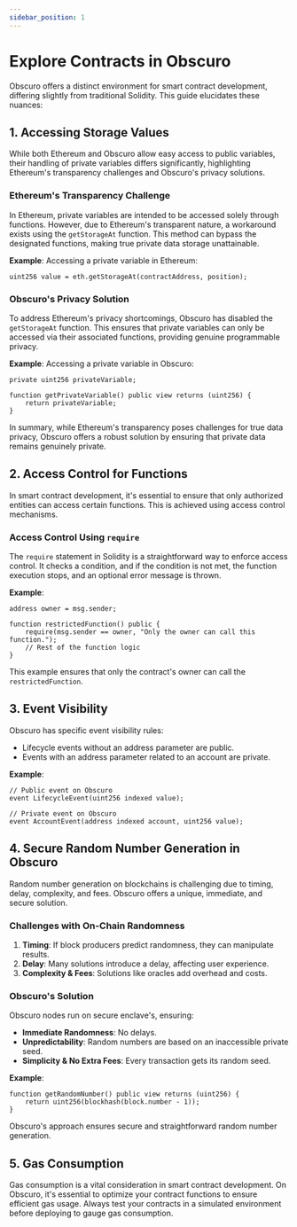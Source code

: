 ```yaml
---
sidebar_position: 1
---
```

# Explore Contracts in Obscuro

Obscuro offers a distinct environment for smart contract development, differing slightly from traditional Solidity. This guide elucidates these nuances:

## 1. Accessing Storage Values

While both Ethereum and Obscuro allow easy access to public variables, their handling of private variables differs significantly, highlighting Ethereum's transparency challenges and Obscuro's privacy solutions.

### Ethereum's Transparency Challenge

In Ethereum, private variables are intended to be accessed solely through functions. However, due to Ethereum's transparent nature, a workaround exists using the `getStorageAt` function. This method can bypass the designated functions, making true private data storage unattainable.

**Example**:
Accessing a private variable in Ethereum:
```solidity
uint256 value = eth.getStorageAt(contractAddress, position);
```

### Obscuro's Privacy Solution

To address Ethereum's privacy shortcomings, Obscuro has disabled the `getStorageAt` function. This ensures that private variables can only be accessed via their associated functions, providing genuine programmable privacy.

**Example**:
Accessing a private variable in Obscuro:
```solidity
private uint256 privateVariable;

function getPrivateVariable() public view returns (uint256) {
    return privateVariable;
}
```

In summary, while Ethereum's transparency poses challenges for true data privacy, Obscuro offers a robust solution by ensuring that private data remains genuinely private.

## 2. Access Control for Functions

In smart contract development, it's essential to ensure that only authorized entities can access certain functions. This is achieved using access control mechanisms.

### Access Control Using `require`

The `require` statement in Solidity is a straightforward way to enforce access control. It checks a condition, and if the condition is not met, the function execution stops, and an optional error message is thrown.

**Example**:
```solidity
address owner = msg.sender;

function restrictedFunction() public {
    require(msg.sender == owner, "Only the owner can call this function.");
    // Rest of the function logic
}
```

This example ensures that only the contract's owner can call the `restrictedFunction`.

## 3. Event Visibility

Obscuro has specific event visibility rules:

- Lifecycle events without an address parameter are public.
- Events with an address parameter related to an account are private.

**Example**:
```solidity
// Public event on Obscuro
event LifecycleEvent(uint256 indexed value);

// Private event on Obscuro
event AccountEvent(address indexed account, uint256 value);
```

## 4. Secure Random Number Generation in Obscuro

Random number generation on blockchains is challenging due to timing, delay, complexity, and fees. Obscuro offers a unique, immediate, and secure solution.

### Challenges with On-Chain Randomness

1. **Timing**: If block producers predict randomness, they can manipulate results.
2. **Delay**: Many solutions introduce a delay, affecting user experience.
3. **Complexity & Fees**: Solutions like oracles add overhead and costs.

### Obscuro's Solution  

Obscuro nodes run on secure enclave's, ensuring:

- **Immediate Randomness**: No delays.
- **Unpredictability**: Random numbers are based on an inaccessible private seed.
- **Simplicity & No Extra Fees**: Every transaction gets its random seed.

**Example**:
```solidity
function getRandomNumber() public view returns (uint256) {
    return uint256(blockhash(block.number - 1));
}
```

Obscuro's approach ensures secure and straightforward random number generation.

## 5. Gas Consumption

Gas consumption is a vital consideration in smart contract development. On Obscuro, it's essential to optimize your contract functions to ensure efficient gas usage. Always test your contracts in a simulated environment before deploying to gauge gas consumption.